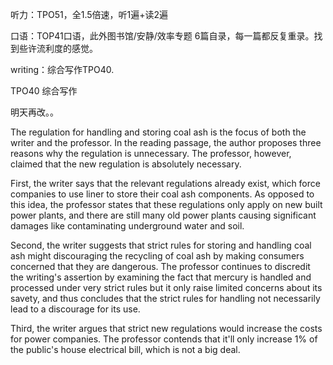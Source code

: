 听力：TPO51，全1.5倍速，听1遍+读2遍

口语：TOP41口语，此外图书馆/安静/效率专题 6篇自录，每一篇都反复重录。找到些许流利度的感觉。

writing：综合写作TPO40.

TPO40 综合写作

明天再改。。

The regulation for handling and storing coal ash is the focus of both the writer and the professor. In the reading passage, the author proposes three reasons why the regulation is unnecessary. The professor, however, claimed that the new regulation is absolutely necessary.

First, the writer says that the relevant regulations already exist, which force companies to use liner to store their coal ash components. As opposed to this idea, the professor states that these regulations only apply on new built power plants, and there are still many old power plants causing significant damages like contaminating underground water and soil.

Second, the writer suggests that strict rules for storing and handling coal ash might discouraging the recycling of coal ash by making consumers concerned that they are dangerous. The professor continues to discredit the writing's assertion by examining the fact that mercury is handled and processed under very strict rules but it only raise limited concerns about its savety, and thus concludes that the strict rules for handling not necessarily lead to a discourage for its use.

Third, the writer argues that strict new regulations would increase the costs for power companies. The professor contends that it'll only increase 1% of the public's house electrical bill, which is not a big deal.